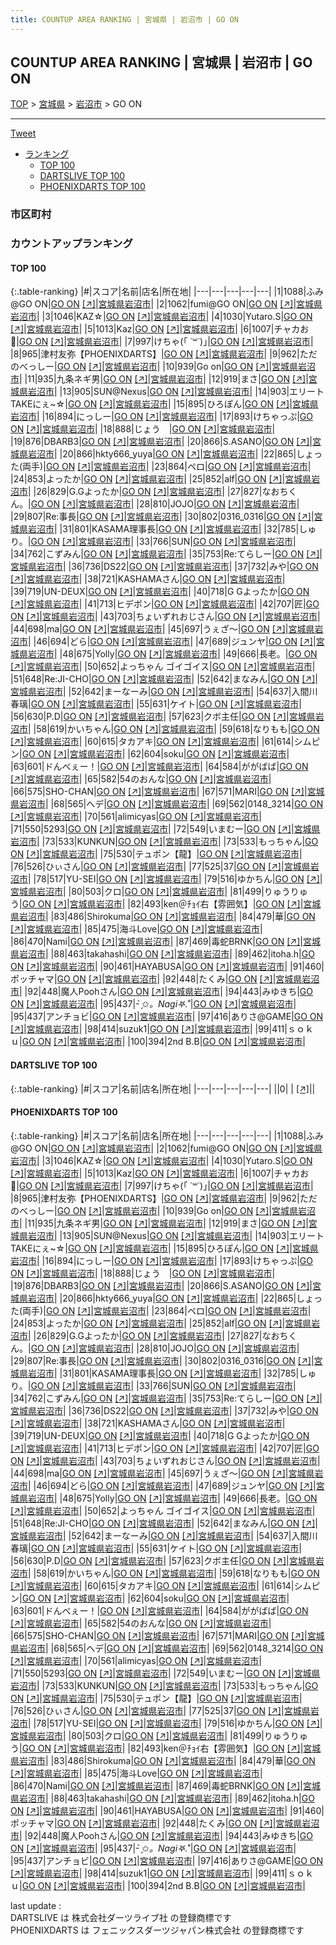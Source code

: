 ```yaml
---
title: COUNTUP AREA RANKING | 宮城県 | 岩沼市 | GO ON
---
```

## COUNTUP AREA RANKING | 宮城県 | 岩沼市 | GO ON

[TOP](/darts/rank/) > [宮城県](/darts/rank/宮城県/) > [岩沼市](/darts/rank/宮城県/岩沼市/) > GO ON

___

<a href="https://twitter.com/share?ref_src=twsrc%5Etfw" data-text="COUNTUP AREA RANKING | 宮城県岩沼市GO ON" class="twitter-share-button" data-hashtags="DARTSLIVE,PHOENIXDARTS,darts,ダーツ" data-show-count="false">Tweet</a>

* [ランキング](#カウントアップランキング)
    * [TOP 100](#top-100)
    * [DARTSLIVE TOP 100](#dartslive-top-100)
    * [PHOENIXDARTS TOP 100](#phoenixdarts-top-100)

### 市区町村

<ul>

</ul>

### カウントアップランキング

#### TOP 100



{:.table-ranking}
|#|スコア|名前|店名|所在地|
|---|---|---|---|---|
|1|1088|<span class="rank-name-pd">ふみ@GO ON</span>|<a href="/darts/rank/shops/86728.html">GO ON</a> <a href="https://vs.phoenixdarts.com/jp/shop/shopDetailInfo/s_86728?s_seq=86728">[↗]</a>|<a href="/darts/rank/宮城県/岩沼市">宮城県岩沼市</a>|
|2|1062|<span class="rank-name-pd">fumi@GO ON</span>|<a href="/darts/rank/shops/86728.html">GO ON</a> <a href="https://vs.phoenixdarts.com/jp/shop/shopDetailInfo/s_86728?s_seq=86728">[↗]</a>|<a href="/darts/rank/宮城県/岩沼市">宮城県岩沼市</a>|
|3|1046|<span class="rank-name-pd">KAZ☆</span>|<a href="/darts/rank/shops/86728.html">GO ON</a> <a href="https://vs.phoenixdarts.com/jp/shop/shopDetailInfo/s_86728?s_seq=86728">[↗]</a>|<a href="/darts/rank/宮城県/岩沼市">宮城県岩沼市</a>|
|4|1030|<span class="rank-name-pd">Yutaro.S</span>|<a href="/darts/rank/shops/86728.html">GO ON</a> <a href="https://vs.phoenixdarts.com/jp/shop/shopDetailInfo/s_86728?s_seq=86728">[↗]</a>|<a href="/darts/rank/宮城県/岩沼市">宮城県岩沼市</a>|
|5|1013|<span class="rank-name-pd">Kaz</span>|<a href="/darts/rank/shops/86728.html">GO ON</a> <a href="https://vs.phoenixdarts.com/jp/shop/shopDetailInfo/s_86728?s_seq=86728">[↗]</a>|<a href="/darts/rank/宮城県/岩沼市">宮城県岩沼市</a>|
|6|1007|<span class="rank-name-pd">チャカお🔫</span>|<a href="/darts/rank/shops/86728.html">GO ON</a> <a href="https://vs.phoenixdarts.com/jp/shop/shopDetailInfo/s_86728?s_seq=86728">[↗]</a>|<a href="/darts/rank/宮城県/岩沼市">宮城県岩沼市</a>|
|7|997|<span class="rank-name-pd">けちゃ(｢ ˙꒳˙)｣</span>|<a href="/darts/rank/shops/86728.html">GO ON</a> <a href="https://vs.phoenixdarts.com/jp/shop/shopDetailInfo/s_86728?s_seq=86728">[↗]</a>|<a href="/darts/rank/宮城県/岩沼市">宮城県岩沼市</a>|
|8|965|<span class="rank-name-pd">津村友弥【PHOENIXDARTS】</span>|<a href="/darts/rank/shops/86728.html">GO ON</a> <a href="https://vs.phoenixdarts.com/jp/shop/shopDetailInfo/s_86728?s_seq=86728">[↗]</a>|<a href="/darts/rank/宮城県/岩沼市">宮城県岩沼市</a>|
|9|962|<span class="rank-name-pd">ただのべっしー</span>|<a href="/darts/rank/shops/86728.html">GO ON</a> <a href="https://vs.phoenixdarts.com/jp/shop/shopDetailInfo/s_86728?s_seq=86728">[↗]</a>|<a href="/darts/rank/宮城県/岩沼市">宮城県岩沼市</a>|
|10|939|<span class="rank-name-pd">Go on</span>|<a href="/darts/rank/shops/86728.html">GO ON</a> <a href="https://vs.phoenixdarts.com/jp/shop/shopDetailInfo/s_86728?s_seq=86728">[↗]</a>|<a href="/darts/rank/宮城県/岩沼市">宮城県岩沼市</a>|
|11|935|<span class="rank-name-pd">九条ネギ男</span>|<a href="/darts/rank/shops/86728.html">GO ON</a> <a href="https://vs.phoenixdarts.com/jp/shop/shopDetailInfo/s_86728?s_seq=86728">[↗]</a>|<a href="/darts/rank/宮城県/岩沼市">宮城県岩沼市</a>|
|12|919|<span class="rank-name-pd">まさ</span>|<a href="/darts/rank/shops/86728.html">GO ON</a> <a href="https://vs.phoenixdarts.com/jp/shop/shopDetailInfo/s_86728?s_seq=86728">[↗]</a>|<a href="/darts/rank/宮城県/岩沼市">宮城県岩沼市</a>|
|13|905|<span class="rank-name-pd">SUN@Nexus</span>|<a href="/darts/rank/shops/86728.html">GO ON</a> <a href="https://vs.phoenixdarts.com/jp/shop/shopDetailInfo/s_86728?s_seq=86728">[↗]</a>|<a href="/darts/rank/宮城県/岩沼市">宮城県岩沼市</a>|
|14|903|<span class="rank-name-pd">エリートTAKEにぇ~☆</span>|<a href="/darts/rank/shops/86728.html">GO ON</a> <a href="https://vs.phoenixdarts.com/jp/shop/shopDetailInfo/s_86728?s_seq=86728">[↗]</a>|<a href="/darts/rank/宮城県/岩沼市">宮城県岩沼市</a>|
|15|895|<span class="rank-name-pd">ひろぽん</span>|<a href="/darts/rank/shops/86728.html">GO ON</a> <a href="https://vs.phoenixdarts.com/jp/shop/shopDetailInfo/s_86728?s_seq=86728">[↗]</a>|<a href="/darts/rank/宮城県/岩沼市">宮城県岩沼市</a>|
|16|894|<span class="rank-name-pd">にっしー</span>|<a href="/darts/rank/shops/86728.html">GO ON</a> <a href="https://vs.phoenixdarts.com/jp/shop/shopDetailInfo/s_86728?s_seq=86728">[↗]</a>|<a href="/darts/rank/宮城県/岩沼市">宮城県岩沼市</a>|
|17|893|<span class="rank-name-pd">けちゃっぷ</span>|<a href="/darts/rank/shops/86728.html">GO ON</a> <a href="https://vs.phoenixdarts.com/jp/shop/shopDetailInfo/s_86728?s_seq=86728">[↗]</a>|<a href="/darts/rank/宮城県/岩沼市">宮城県岩沼市</a>|
|18|888|<span class="rank-name-pd">じょう　</span>|<a href="/darts/rank/shops/86728.html">GO ON</a> <a href="https://vs.phoenixdarts.com/jp/shop/shopDetailInfo/s_86728?s_seq=86728">[↗]</a>|<a href="/darts/rank/宮城県/岩沼市">宮城県岩沼市</a>|
|19|876|<span class="rank-name-pd">DBARB3</span>|<a href="/darts/rank/shops/86728.html">GO ON</a> <a href="https://vs.phoenixdarts.com/jp/shop/shopDetailInfo/s_86728?s_seq=86728">[↗]</a>|<a href="/darts/rank/宮城県/岩沼市">宮城県岩沼市</a>|
|20|866|<span class="rank-name-pd">S.ASANO</span>|<a href="/darts/rank/shops/86728.html">GO ON</a> <a href="https://vs.phoenixdarts.com/jp/shop/shopDetailInfo/s_86728?s_seq=86728">[↗]</a>|<a href="/darts/rank/宮城県/岩沼市">宮城県岩沼市</a>|
|20|866|<span class="rank-name-pd">hkty666_yuya</span>|<a href="/darts/rank/shops/86728.html">GO ON</a> <a href="https://vs.phoenixdarts.com/jp/shop/shopDetailInfo/s_86728?s_seq=86728">[↗]</a>|<a href="/darts/rank/宮城県/岩沼市">宮城県岩沼市</a>|
|22|865|<span class="rank-name-pd">しょった(両手)</span>|<a href="/darts/rank/shops/86728.html">GO ON</a> <a href="https://vs.phoenixdarts.com/jp/shop/shopDetailInfo/s_86728?s_seq=86728">[↗]</a>|<a href="/darts/rank/宮城県/岩沼市">宮城県岩沼市</a>|
|23|864|<span class="rank-name-pd">ペロ</span>|<a href="/darts/rank/shops/86728.html">GO ON</a> <a href="https://vs.phoenixdarts.com/jp/shop/shopDetailInfo/s_86728?s_seq=86728">[↗]</a>|<a href="/darts/rank/宮城県/岩沼市">宮城県岩沼市</a>|
|24|853|<span class="rank-name-pd">よったか</span>|<a href="/darts/rank/shops/86728.html">GO ON</a> <a href="https://vs.phoenixdarts.com/jp/shop/shopDetailInfo/s_86728?s_seq=86728">[↗]</a>|<a href="/darts/rank/宮城県/岩沼市">宮城県岩沼市</a>|
|25|852|<span class="rank-name-pd">alf</span>|<a href="/darts/rank/shops/86728.html">GO ON</a> <a href="https://vs.phoenixdarts.com/jp/shop/shopDetailInfo/s_86728?s_seq=86728">[↗]</a>|<a href="/darts/rank/宮城県/岩沼市">宮城県岩沼市</a>|
|26|829|<span class="rank-name-pd">G.Gよったか</span>|<a href="/darts/rank/shops/86728.html">GO ON</a> <a href="https://vs.phoenixdarts.com/jp/shop/shopDetailInfo/s_86728?s_seq=86728">[↗]</a>|<a href="/darts/rank/宮城県/岩沼市">宮城県岩沼市</a>|
|27|827|<span class="rank-name-pd">なおちくん。</span>|<a href="/darts/rank/shops/86728.html">GO ON</a> <a href="https://vs.phoenixdarts.com/jp/shop/shopDetailInfo/s_86728?s_seq=86728">[↗]</a>|<a href="/darts/rank/宮城県/岩沼市">宮城県岩沼市</a>|
|28|810|<span class="rank-name-pd">JOJO</span>|<a href="/darts/rank/shops/86728.html">GO ON</a> <a href="https://vs.phoenixdarts.com/jp/shop/shopDetailInfo/s_86728?s_seq=86728">[↗]</a>|<a href="/darts/rank/宮城県/岩沼市">宮城県岩沼市</a>|
|29|807|<span class="rank-name-pd">Re:事長</span>|<a href="/darts/rank/shops/86728.html">GO ON</a> <a href="https://vs.phoenixdarts.com/jp/shop/shopDetailInfo/s_86728?s_seq=86728">[↗]</a>|<a href="/darts/rank/宮城県/岩沼市">宮城県岩沼市</a>|
|30|802|<span class="rank-name-pd">0316_0316</span>|<a href="/darts/rank/shops/86728.html">GO ON</a> <a href="https://vs.phoenixdarts.com/jp/shop/shopDetailInfo/s_86728?s_seq=86728">[↗]</a>|<a href="/darts/rank/宮城県/岩沼市">宮城県岩沼市</a>|
|31|801|<span class="rank-name-pd">KASAMA理事長</span>|<a href="/darts/rank/shops/86728.html">GO ON</a> <a href="https://vs.phoenixdarts.com/jp/shop/shopDetailInfo/s_86728?s_seq=86728">[↗]</a>|<a href="/darts/rank/宮城県/岩沼市">宮城県岩沼市</a>|
|32|785|<span class="rank-name-pd">しゅり。</span>|<a href="/darts/rank/shops/86728.html">GO ON</a> <a href="https://vs.phoenixdarts.com/jp/shop/shopDetailInfo/s_86728?s_seq=86728">[↗]</a>|<a href="/darts/rank/宮城県/岩沼市">宮城県岩沼市</a>|
|33|766|<span class="rank-name-pd">SUN</span>|<a href="/darts/rank/shops/86728.html">GO ON</a> <a href="https://vs.phoenixdarts.com/jp/shop/shopDetailInfo/s_86728?s_seq=86728">[↗]</a>|<a href="/darts/rank/宮城県/岩沼市">宮城県岩沼市</a>|
|34|762|<span class="rank-name-pd">こずみん</span>|<a href="/darts/rank/shops/86728.html">GO ON</a> <a href="https://vs.phoenixdarts.com/jp/shop/shopDetailInfo/s_86728?s_seq=86728">[↗]</a>|<a href="/darts/rank/宮城県/岩沼市">宮城県岩沼市</a>|
|35|753|<span class="rank-name-pd">Re:てらしー</span>|<a href="/darts/rank/shops/86728.html">GO ON</a> <a href="https://vs.phoenixdarts.com/jp/shop/shopDetailInfo/s_86728?s_seq=86728">[↗]</a>|<a href="/darts/rank/宮城県/岩沼市">宮城県岩沼市</a>|
|36|736|<span class="rank-name-pd">DS22</span>|<a href="/darts/rank/shops/86728.html">GO ON</a> <a href="https://vs.phoenixdarts.com/jp/shop/shopDetailInfo/s_86728?s_seq=86728">[↗]</a>|<a href="/darts/rank/宮城県/岩沼市">宮城県岩沼市</a>|
|37|732|<span class="rank-name-pd">みや</span>|<a href="/darts/rank/shops/86728.html">GO ON</a> <a href="https://vs.phoenixdarts.com/jp/shop/shopDetailInfo/s_86728?s_seq=86728">[↗]</a>|<a href="/darts/rank/宮城県/岩沼市">宮城県岩沼市</a>|
|38|721|<span class="rank-name-pd">KASHAMAさん</span>|<a href="/darts/rank/shops/86728.html">GO ON</a> <a href="https://vs.phoenixdarts.com/jp/shop/shopDetailInfo/s_86728?s_seq=86728">[↗]</a>|<a href="/darts/rank/宮城県/岩沼市">宮城県岩沼市</a>|
|39|719|<span class="rank-name-pd">UN-DEUX</span>|<a href="/darts/rank/shops/86728.html">GO ON</a> <a href="https://vs.phoenixdarts.com/jp/shop/shopDetailInfo/s_86728?s_seq=86728">[↗]</a>|<a href="/darts/rank/宮城県/岩沼市">宮城県岩沼市</a>|
|40|718|<span class="rank-name-pd">G Gよったか</span>|<a href="/darts/rank/shops/86728.html">GO ON</a> <a href="https://vs.phoenixdarts.com/jp/shop/shopDetailInfo/s_86728?s_seq=86728">[↗]</a>|<a href="/darts/rank/宮城県/岩沼市">宮城県岩沼市</a>|
|41|713|<span class="rank-name-pd">ヒデポン</span>|<a href="/darts/rank/shops/86728.html">GO ON</a> <a href="https://vs.phoenixdarts.com/jp/shop/shopDetailInfo/s_86728?s_seq=86728">[↗]</a>|<a href="/darts/rank/宮城県/岩沼市">宮城県岩沼市</a>|
|42|707|<span class="rank-name-pd">匠</span>|<a href="/darts/rank/shops/86728.html">GO ON</a> <a href="https://vs.phoenixdarts.com/jp/shop/shopDetailInfo/s_86728?s_seq=86728">[↗]</a>|<a href="/darts/rank/宮城県/岩沼市">宮城県岩沼市</a>|
|43|703|<span class="rank-name-pd">ちょいずれおじさん</span>|<a href="/darts/rank/shops/86728.html">GO ON</a> <a href="https://vs.phoenixdarts.com/jp/shop/shopDetailInfo/s_86728?s_seq=86728">[↗]</a>|<a href="/darts/rank/宮城県/岩沼市">宮城県岩沼市</a>|
|44|698|<span class="rank-name-pd">ma</span>|<a href="/darts/rank/shops/86728.html">GO ON</a> <a href="https://vs.phoenixdarts.com/jp/shop/shopDetailInfo/s_86728?s_seq=86728">[↗]</a>|<a href="/darts/rank/宮城県/岩沼市">宮城県岩沼市</a>|
|45|697|<span class="rank-name-pd">うぇざ〜</span>|<a href="/darts/rank/shops/86728.html">GO ON</a> <a href="https://vs.phoenixdarts.com/jp/shop/shopDetailInfo/s_86728?s_seq=86728">[↗]</a>|<a href="/darts/rank/宮城県/岩沼市">宮城県岩沼市</a>|
|46|694|<span class="rank-name-pd">どら</span>|<a href="/darts/rank/shops/86728.html">GO ON</a> <a href="https://vs.phoenixdarts.com/jp/shop/shopDetailInfo/s_86728?s_seq=86728">[↗]</a>|<a href="/darts/rank/宮城県/岩沼市">宮城県岩沼市</a>|
|47|689|<span class="rank-name-pd">ジュンヤ</span>|<a href="/darts/rank/shops/86728.html">GO ON</a> <a href="https://vs.phoenixdarts.com/jp/shop/shopDetailInfo/s_86728?s_seq=86728">[↗]</a>|<a href="/darts/rank/宮城県/岩沼市">宮城県岩沼市</a>|
|48|675|<span class="rank-name-pd">Yolly</span>|<a href="/darts/rank/shops/86728.html">GO ON</a> <a href="https://vs.phoenixdarts.com/jp/shop/shopDetailInfo/s_86728?s_seq=86728">[↗]</a>|<a href="/darts/rank/宮城県/岩沼市">宮城県岩沼市</a>|
|49|666|<span class="rank-name-pd">長老。</span>|<a href="/darts/rank/shops/86728.html">GO ON</a> <a href="https://vs.phoenixdarts.com/jp/shop/shopDetailInfo/s_86728?s_seq=86728">[↗]</a>|<a href="/darts/rank/宮城県/岩沼市">宮城県岩沼市</a>|
|50|652|<span class="rank-name-pd">よっちゃん ゴイゴイス</span>|<a href="/darts/rank/shops/86728.html">GO ON</a> <a href="https://vs.phoenixdarts.com/jp/shop/shopDetailInfo/s_86728?s_seq=86728">[↗]</a>|<a href="/darts/rank/宮城県/岩沼市">宮城県岩沼市</a>|
|51|648|<span class="rank-name-pd">Re:JI-CHO</span>|<a href="/darts/rank/shops/86728.html">GO ON</a> <a href="https://vs.phoenixdarts.com/jp/shop/shopDetailInfo/s_86728?s_seq=86728">[↗]</a>|<a href="/darts/rank/宮城県/岩沼市">宮城県岩沼市</a>|
|52|642|<span class="rank-name-pd">まなみん</span>|<a href="/darts/rank/shops/86728.html">GO ON</a> <a href="https://vs.phoenixdarts.com/jp/shop/shopDetailInfo/s_86728?s_seq=86728">[↗]</a>|<a href="/darts/rank/宮城県/岩沼市">宮城県岩沼市</a>|
|52|642|<span class="rank-name-pd">まーなーみ</span>|<a href="/darts/rank/shops/86728.html">GO ON</a> <a href="https://vs.phoenixdarts.com/jp/shop/shopDetailInfo/s_86728?s_seq=86728">[↗]</a>|<a href="/darts/rank/宮城県/岩沼市">宮城県岩沼市</a>|
|54|637|<span class="rank-name-pd">入間川 春璃</span>|<a href="/darts/rank/shops/86728.html">GO ON</a> <a href="https://vs.phoenixdarts.com/jp/shop/shopDetailInfo/s_86728?s_seq=86728">[↗]</a>|<a href="/darts/rank/宮城県/岩沼市">宮城県岩沼市</a>|
|55|631|<span class="rank-name-pd">ケイト</span>|<a href="/darts/rank/shops/86728.html">GO ON</a> <a href="https://vs.phoenixdarts.com/jp/shop/shopDetailInfo/s_86728?s_seq=86728">[↗]</a>|<a href="/darts/rank/宮城県/岩沼市">宮城県岩沼市</a>|
|56|630|<span class="rank-name-pd">P.D</span>|<a href="/darts/rank/shops/86728.html">GO ON</a> <a href="https://vs.phoenixdarts.com/jp/shop/shopDetailInfo/s_86728?s_seq=86728">[↗]</a>|<a href="/darts/rank/宮城県/岩沼市">宮城県岩沼市</a>|
|57|623|<span class="rank-name-pd">クボ主任</span>|<a href="/darts/rank/shops/86728.html">GO ON</a> <a href="https://vs.phoenixdarts.com/jp/shop/shopDetailInfo/s_86728?s_seq=86728">[↗]</a>|<a href="/darts/rank/宮城県/岩沼市">宮城県岩沼市</a>|
|58|619|<span class="rank-name-pd">かいちゃん</span>|<a href="/darts/rank/shops/86728.html">GO ON</a> <a href="https://vs.phoenixdarts.com/jp/shop/shopDetailInfo/s_86728?s_seq=86728">[↗]</a>|<a href="/darts/rank/宮城県/岩沼市">宮城県岩沼市</a>|
|59|618|<span class="rank-name-pd">なりもも</span>|<a href="/darts/rank/shops/86728.html">GO ON</a> <a href="https://vs.phoenixdarts.com/jp/shop/shopDetailInfo/s_86728?s_seq=86728">[↗]</a>|<a href="/darts/rank/宮城県/岩沼市">宮城県岩沼市</a>|
|60|615|<span class="rank-name-pd">タカアキ</span>|<a href="/darts/rank/shops/86728.html">GO ON</a> <a href="https://vs.phoenixdarts.com/jp/shop/shopDetailInfo/s_86728?s_seq=86728">[↗]</a>|<a href="/darts/rank/宮城県/岩沼市">宮城県岩沼市</a>|
|61|614|<span class="rank-name-pd">シムピン</span>|<a href="/darts/rank/shops/86728.html">GO ON</a> <a href="https://vs.phoenixdarts.com/jp/shop/shopDetailInfo/s_86728?s_seq=86728">[↗]</a>|<a href="/darts/rank/宮城県/岩沼市">宮城県岩沼市</a>|
|62|604|<span class="rank-name-pd">soku</span>|<a href="/darts/rank/shops/86728.html">GO ON</a> <a href="https://vs.phoenixdarts.com/jp/shop/shopDetailInfo/s_86728?s_seq=86728">[↗]</a>|<a href="/darts/rank/宮城県/岩沼市">宮城県岩沼市</a>|
|63|601|<span class="rank-name-pd">ドんべぇー！</span>|<a href="/darts/rank/shops/86728.html">GO ON</a> <a href="https://vs.phoenixdarts.com/jp/shop/shopDetailInfo/s_86728?s_seq=86728">[↗]</a>|<a href="/darts/rank/宮城県/岩沼市">宮城県岩沼市</a>|
|64|584|<span class="rank-name-pd">ががばば</span>|<a href="/darts/rank/shops/86728.html">GO ON</a> <a href="https://vs.phoenixdarts.com/jp/shop/shopDetailInfo/s_86728?s_seq=86728">[↗]</a>|<a href="/darts/rank/宮城県/岩沼市">宮城県岩沼市</a>|
|65|582|<span class="rank-name-pd">54のおんな</span>|<a href="/darts/rank/shops/86728.html">GO ON</a> <a href="https://vs.phoenixdarts.com/jp/shop/shopDetailInfo/s_86728?s_seq=86728">[↗]</a>|<a href="/darts/rank/宮城県/岩沼市">宮城県岩沼市</a>|
|66|575|<span class="rank-name-pd">SHO-CHAN</span>|<a href="/darts/rank/shops/86728.html">GO ON</a> <a href="https://vs.phoenixdarts.com/jp/shop/shopDetailInfo/s_86728?s_seq=86728">[↗]</a>|<a href="/darts/rank/宮城県/岩沼市">宮城県岩沼市</a>|
|67|571|<span class="rank-name-pd">MARI</span>|<a href="/darts/rank/shops/86728.html">GO ON</a> <a href="https://vs.phoenixdarts.com/jp/shop/shopDetailInfo/s_86728?s_seq=86728">[↗]</a>|<a href="/darts/rank/宮城県/岩沼市">宮城県岩沼市</a>|
|68|565|<span class="rank-name-pd">へデ</span>|<a href="/darts/rank/shops/86728.html">GO ON</a> <a href="https://vs.phoenixdarts.com/jp/shop/shopDetailInfo/s_86728?s_seq=86728">[↗]</a>|<a href="/darts/rank/宮城県/岩沼市">宮城県岩沼市</a>|
|69|562|<span class="rank-name-pd">0148_3214</span>|<a href="/darts/rank/shops/86728.html">GO ON</a> <a href="https://vs.phoenixdarts.com/jp/shop/shopDetailInfo/s_86728?s_seq=86728">[↗]</a>|<a href="/darts/rank/宮城県/岩沼市">宮城県岩沼市</a>|
|70|561|<span class="rank-name-pd">alimicyas</span>|<a href="/darts/rank/shops/86728.html">GO ON</a> <a href="https://vs.phoenixdarts.com/jp/shop/shopDetailInfo/s_86728?s_seq=86728">[↗]</a>|<a href="/darts/rank/宮城県/岩沼市">宮城県岩沼市</a>|
|71|550|<span class="rank-name-pd">5293</span>|<a href="/darts/rank/shops/86728.html">GO ON</a> <a href="https://vs.phoenixdarts.com/jp/shop/shopDetailInfo/s_86728?s_seq=86728">[↗]</a>|<a href="/darts/rank/宮城県/岩沼市">宮城県岩沼市</a>|
|72|549|<span class="rank-name-pd">いまむー</span>|<a href="/darts/rank/shops/86728.html">GO ON</a> <a href="https://vs.phoenixdarts.com/jp/shop/shopDetailInfo/s_86728?s_seq=86728">[↗]</a>|<a href="/darts/rank/宮城県/岩沼市">宮城県岩沼市</a>|
|73|533|<span class="rank-name-pd">KUNKUN</span>|<a href="/darts/rank/shops/86728.html">GO ON</a> <a href="https://vs.phoenixdarts.com/jp/shop/shopDetailInfo/s_86728?s_seq=86728">[↗]</a>|<a href="/darts/rank/宮城県/岩沼市">宮城県岩沼市</a>|
|73|533|<span class="rank-name-pd">もっちゃん</span>|<a href="/darts/rank/shops/86728.html">GO ON</a> <a href="https://vs.phoenixdarts.com/jp/shop/shopDetailInfo/s_86728?s_seq=86728">[↗]</a>|<a href="/darts/rank/宮城県/岩沼市">宮城県岩沼市</a>|
|75|530|<span class="rank-name-pd">テュポン【龍】</span>|<a href="/darts/rank/shops/86728.html">GO ON</a> <a href="https://vs.phoenixdarts.com/jp/shop/shopDetailInfo/s_86728?s_seq=86728">[↗]</a>|<a href="/darts/rank/宮城県/岩沼市">宮城県岩沼市</a>|
|76|526|<span class="rank-name-pd">ひぃさん</span>|<a href="/darts/rank/shops/86728.html">GO ON</a> <a href="https://vs.phoenixdarts.com/jp/shop/shopDetailInfo/s_86728?s_seq=86728">[↗]</a>|<a href="/darts/rank/宮城県/岩沼市">宮城県岩沼市</a>|
|77|525|<span class="rank-name-pd">37</span>|<a href="/darts/rank/shops/86728.html">GO ON</a> <a href="https://vs.phoenixdarts.com/jp/shop/shopDetailInfo/s_86728?s_seq=86728">[↗]</a>|<a href="/darts/rank/宮城県/岩沼市">宮城県岩沼市</a>|
|78|517|<span class="rank-name-pd">YU-SEI</span>|<a href="/darts/rank/shops/86728.html">GO ON</a> <a href="https://vs.phoenixdarts.com/jp/shop/shopDetailInfo/s_86728?s_seq=86728">[↗]</a>|<a href="/darts/rank/宮城県/岩沼市">宮城県岩沼市</a>|
|79|516|<span class="rank-name-pd">ゆかちん</span>|<a href="/darts/rank/shops/86728.html">GO ON</a> <a href="https://vs.phoenixdarts.com/jp/shop/shopDetailInfo/s_86728?s_seq=86728">[↗]</a>|<a href="/darts/rank/宮城県/岩沼市">宮城県岩沼市</a>|
|80|503|<span class="rank-name-pd">クロ</span>|<a href="/darts/rank/shops/86728.html">GO ON</a> <a href="https://vs.phoenixdarts.com/jp/shop/shopDetailInfo/s_86728?s_seq=86728">[↗]</a>|<a href="/darts/rank/宮城県/岩沼市">宮城県岩沼市</a>|
|81|499|<span class="rank-name-pd">りゅうりゅう</span>|<a href="/darts/rank/shops/86728.html">GO ON</a> <a href="https://vs.phoenixdarts.com/jp/shop/shopDetailInfo/s_86728?s_seq=86728">[↗]</a>|<a href="/darts/rank/宮城県/岩沼市">宮城県岩沼市</a>|
|82|493|<span class="rank-name-pd">ken＠ﾁｮｲ右【雰囲気】</span>|<a href="/darts/rank/shops/86728.html">GO ON</a> <a href="https://vs.phoenixdarts.com/jp/shop/shopDetailInfo/s_86728?s_seq=86728">[↗]</a>|<a href="/darts/rank/宮城県/岩沼市">宮城県岩沼市</a>|
|83|486|<span class="rank-name-pd">Shirokuma</span>|<a href="/darts/rank/shops/86728.html">GO ON</a> <a href="https://vs.phoenixdarts.com/jp/shop/shopDetailInfo/s_86728?s_seq=86728">[↗]</a>|<a href="/darts/rank/宮城県/岩沼市">宮城県岩沼市</a>|
|84|479|<span class="rank-name-pd">華</span>|<a href="/darts/rank/shops/86728.html">GO ON</a> <a href="https://vs.phoenixdarts.com/jp/shop/shopDetailInfo/s_86728?s_seq=86728">[↗]</a>|<a href="/darts/rank/宮城県/岩沼市">宮城県岩沼市</a>|
|85|475|<span class="rank-name-pd">海斗Love</span>|<a href="/darts/rank/shops/86728.html">GO ON</a> <a href="https://vs.phoenixdarts.com/jp/shop/shopDetailInfo/s_86728?s_seq=86728">[↗]</a>|<a href="/darts/rank/宮城県/岩沼市">宮城県岩沼市</a>|
|86|470|<span class="rank-name-pd">Nami</span>|<a href="/darts/rank/shops/86728.html">GO ON</a> <a href="https://vs.phoenixdarts.com/jp/shop/shopDetailInfo/s_86728?s_seq=86728">[↗]</a>|<a href="/darts/rank/宮城県/岩沼市">宮城県岩沼市</a>|
|87|469|<span class="rank-name-pd">毒蛇BRNK</span>|<a href="/darts/rank/shops/86728.html">GO ON</a> <a href="https://vs.phoenixdarts.com/jp/shop/shopDetailInfo/s_86728?s_seq=86728">[↗]</a>|<a href="/darts/rank/宮城県/岩沼市">宮城県岩沼市</a>|
|88|463|<span class="rank-name-pd">takahashi</span>|<a href="/darts/rank/shops/86728.html">GO ON</a> <a href="https://vs.phoenixdarts.com/jp/shop/shopDetailInfo/s_86728?s_seq=86728">[↗]</a>|<a href="/darts/rank/宮城県/岩沼市">宮城県岩沼市</a>|
|89|462|<span class="rank-name-pd">itoha.h</span>|<a href="/darts/rank/shops/86728.html">GO ON</a> <a href="https://vs.phoenixdarts.com/jp/shop/shopDetailInfo/s_86728?s_seq=86728">[↗]</a>|<a href="/darts/rank/宮城県/岩沼市">宮城県岩沼市</a>|
|90|461|<span class="rank-name-pd">HAYABUSA</span>|<a href="/darts/rank/shops/86728.html">GO ON</a> <a href="https://vs.phoenixdarts.com/jp/shop/shopDetailInfo/s_86728?s_seq=86728">[↗]</a>|<a href="/darts/rank/宮城県/岩沼市">宮城県岩沼市</a>|
|91|460|<span class="rank-name-pd">ポッチャマ</span>|<a href="/darts/rank/shops/86728.html">GO ON</a> <a href="https://vs.phoenixdarts.com/jp/shop/shopDetailInfo/s_86728?s_seq=86728">[↗]</a>|<a href="/darts/rank/宮城県/岩沼市">宮城県岩沼市</a>|
|92|448|<span class="rank-name-pd">たくみ</span>|<a href="/darts/rank/shops/86728.html">GO ON</a> <a href="https://vs.phoenixdarts.com/jp/shop/shopDetailInfo/s_86728?s_seq=86728">[↗]</a>|<a href="/darts/rank/宮城県/岩沼市">宮城県岩沼市</a>|
|92|448|<span class="rank-name-pd">魔人Poohさん</span>|<a href="/darts/rank/shops/86728.html">GO ON</a> <a href="https://vs.phoenixdarts.com/jp/shop/shopDetailInfo/s_86728?s_seq=86728">[↗]</a>|<a href="/darts/rank/宮城県/岩沼市">宮城県岩沼市</a>|
|94|443|<span class="rank-name-pd">みゆきち</span>|<a href="/darts/rank/shops/86728.html">GO ON</a> <a href="https://vs.phoenixdarts.com/jp/shop/shopDetailInfo/s_86728?s_seq=86728">[↗]</a>|<a href="/darts/rank/宮城県/岩沼市">宮城県岩沼市</a>|
|95|437|<span class="rank-name-pd">- ̗̀✩*。Nagi‎𖤐.*˚</span>|<a href="/darts/rank/shops/86728.html">GO ON</a> <a href="https://vs.phoenixdarts.com/jp/shop/shopDetailInfo/s_86728?s_seq=86728">[↗]</a>|<a href="/darts/rank/宮城県/岩沼市">宮城県岩沼市</a>|
|95|437|<span class="rank-name-pd">アンチョビ</span>|<a href="/darts/rank/shops/86728.html">GO ON</a> <a href="https://vs.phoenixdarts.com/jp/shop/shopDetailInfo/s_86728?s_seq=86728">[↗]</a>|<a href="/darts/rank/宮城県/岩沼市">宮城県岩沼市</a>|
|97|416|<span class="rank-name-pd">ありさ@GAME</span>|<a href="/darts/rank/shops/86728.html">GO ON</a> <a href="https://vs.phoenixdarts.com/jp/shop/shopDetailInfo/s_86728?s_seq=86728">[↗]</a>|<a href="/darts/rank/宮城県/岩沼市">宮城県岩沼市</a>|
|98|414|<span class="rank-name-pd">suzuk1</span>|<a href="/darts/rank/shops/86728.html">GO ON</a> <a href="https://vs.phoenixdarts.com/jp/shop/shopDetailInfo/s_86728?s_seq=86728">[↗]</a>|<a href="/darts/rank/宮城県/岩沼市">宮城県岩沼市</a>|
|99|411|<span class="rank-name-pd">ｓｏｋｕ</span>|<a href="/darts/rank/shops/86728.html">GO ON</a> <a href="https://vs.phoenixdarts.com/jp/shop/shopDetailInfo/s_86728?s_seq=86728">[↗]</a>|<a href="/darts/rank/宮城県/岩沼市">宮城県岩沼市</a>|
|100|394|<span class="rank-name-pd">2nd B.B</span>|<a href="/darts/rank/shops/86728.html">GO ON</a> <a href="https://vs.phoenixdarts.com/jp/shop/shopDetailInfo/s_86728?s_seq=86728">[↗]</a>|<a href="/darts/rank/宮城県/岩沼市">宮城県岩沼市</a>|


#### DARTSLIVE TOP 100



{:.table-ranking}
|#|スコア|名前|店名|所在地|
|---|---|---|---|---|
||0|<span class="rank-name-dl"> </span>|<a href="/darts/rank/shops/.html"></a> <a href="">[↗]</a>|<a href="/darts/rank//"></a>|


#### PHOENIXDARTS TOP 100



{:.table-ranking}
|#|スコア|名前|店名|所在地|
|---|---|---|---|---|
|1|1088|<span class="rank-name-pd">ふみ@GO ON</span>|<a href="/darts/rank/shops/86728.html">GO ON</a> <a href="https://vs.phoenixdarts.com/jp/shop/shopDetailInfo/s_86728?s_seq=86728">[↗]</a>|<a href="/darts/rank/宮城県/岩沼市">宮城県岩沼市</a>|
|2|1062|<span class="rank-name-pd">fumi@GO ON</span>|<a href="/darts/rank/shops/86728.html">GO ON</a> <a href="https://vs.phoenixdarts.com/jp/shop/shopDetailInfo/s_86728?s_seq=86728">[↗]</a>|<a href="/darts/rank/宮城県/岩沼市">宮城県岩沼市</a>|
|3|1046|<span class="rank-name-pd">KAZ☆</span>|<a href="/darts/rank/shops/86728.html">GO ON</a> <a href="https://vs.phoenixdarts.com/jp/shop/shopDetailInfo/s_86728?s_seq=86728">[↗]</a>|<a href="/darts/rank/宮城県/岩沼市">宮城県岩沼市</a>|
|4|1030|<span class="rank-name-pd">Yutaro.S</span>|<a href="/darts/rank/shops/86728.html">GO ON</a> <a href="https://vs.phoenixdarts.com/jp/shop/shopDetailInfo/s_86728?s_seq=86728">[↗]</a>|<a href="/darts/rank/宮城県/岩沼市">宮城県岩沼市</a>|
|5|1013|<span class="rank-name-pd">Kaz</span>|<a href="/darts/rank/shops/86728.html">GO ON</a> <a href="https://vs.phoenixdarts.com/jp/shop/shopDetailInfo/s_86728?s_seq=86728">[↗]</a>|<a href="/darts/rank/宮城県/岩沼市">宮城県岩沼市</a>|
|6|1007|<span class="rank-name-pd">チャカお🔫</span>|<a href="/darts/rank/shops/86728.html">GO ON</a> <a href="https://vs.phoenixdarts.com/jp/shop/shopDetailInfo/s_86728?s_seq=86728">[↗]</a>|<a href="/darts/rank/宮城県/岩沼市">宮城県岩沼市</a>|
|7|997|<span class="rank-name-pd">けちゃ(｢ ˙꒳˙)｣</span>|<a href="/darts/rank/shops/86728.html">GO ON</a> <a href="https://vs.phoenixdarts.com/jp/shop/shopDetailInfo/s_86728?s_seq=86728">[↗]</a>|<a href="/darts/rank/宮城県/岩沼市">宮城県岩沼市</a>|
|8|965|<span class="rank-name-pd">津村友弥【PHOENIXDARTS】</span>|<a href="/darts/rank/shops/86728.html">GO ON</a> <a href="https://vs.phoenixdarts.com/jp/shop/shopDetailInfo/s_86728?s_seq=86728">[↗]</a>|<a href="/darts/rank/宮城県/岩沼市">宮城県岩沼市</a>|
|9|962|<span class="rank-name-pd">ただのべっしー</span>|<a href="/darts/rank/shops/86728.html">GO ON</a> <a href="https://vs.phoenixdarts.com/jp/shop/shopDetailInfo/s_86728?s_seq=86728">[↗]</a>|<a href="/darts/rank/宮城県/岩沼市">宮城県岩沼市</a>|
|10|939|<span class="rank-name-pd">Go on</span>|<a href="/darts/rank/shops/86728.html">GO ON</a> <a href="https://vs.phoenixdarts.com/jp/shop/shopDetailInfo/s_86728?s_seq=86728">[↗]</a>|<a href="/darts/rank/宮城県/岩沼市">宮城県岩沼市</a>|
|11|935|<span class="rank-name-pd">九条ネギ男</span>|<a href="/darts/rank/shops/86728.html">GO ON</a> <a href="https://vs.phoenixdarts.com/jp/shop/shopDetailInfo/s_86728?s_seq=86728">[↗]</a>|<a href="/darts/rank/宮城県/岩沼市">宮城県岩沼市</a>|
|12|919|<span class="rank-name-pd">まさ</span>|<a href="/darts/rank/shops/86728.html">GO ON</a> <a href="https://vs.phoenixdarts.com/jp/shop/shopDetailInfo/s_86728?s_seq=86728">[↗]</a>|<a href="/darts/rank/宮城県/岩沼市">宮城県岩沼市</a>|
|13|905|<span class="rank-name-pd">SUN@Nexus</span>|<a href="/darts/rank/shops/86728.html">GO ON</a> <a href="https://vs.phoenixdarts.com/jp/shop/shopDetailInfo/s_86728?s_seq=86728">[↗]</a>|<a href="/darts/rank/宮城県/岩沼市">宮城県岩沼市</a>|
|14|903|<span class="rank-name-pd">エリートTAKEにぇ~☆</span>|<a href="/darts/rank/shops/86728.html">GO ON</a> <a href="https://vs.phoenixdarts.com/jp/shop/shopDetailInfo/s_86728?s_seq=86728">[↗]</a>|<a href="/darts/rank/宮城県/岩沼市">宮城県岩沼市</a>|
|15|895|<span class="rank-name-pd">ひろぽん</span>|<a href="/darts/rank/shops/86728.html">GO ON</a> <a href="https://vs.phoenixdarts.com/jp/shop/shopDetailInfo/s_86728?s_seq=86728">[↗]</a>|<a href="/darts/rank/宮城県/岩沼市">宮城県岩沼市</a>|
|16|894|<span class="rank-name-pd">にっしー</span>|<a href="/darts/rank/shops/86728.html">GO ON</a> <a href="https://vs.phoenixdarts.com/jp/shop/shopDetailInfo/s_86728?s_seq=86728">[↗]</a>|<a href="/darts/rank/宮城県/岩沼市">宮城県岩沼市</a>|
|17|893|<span class="rank-name-pd">けちゃっぷ</span>|<a href="/darts/rank/shops/86728.html">GO ON</a> <a href="https://vs.phoenixdarts.com/jp/shop/shopDetailInfo/s_86728?s_seq=86728">[↗]</a>|<a href="/darts/rank/宮城県/岩沼市">宮城県岩沼市</a>|
|18|888|<span class="rank-name-pd">じょう　</span>|<a href="/darts/rank/shops/86728.html">GO ON</a> <a href="https://vs.phoenixdarts.com/jp/shop/shopDetailInfo/s_86728?s_seq=86728">[↗]</a>|<a href="/darts/rank/宮城県/岩沼市">宮城県岩沼市</a>|
|19|876|<span class="rank-name-pd">DBARB3</span>|<a href="/darts/rank/shops/86728.html">GO ON</a> <a href="https://vs.phoenixdarts.com/jp/shop/shopDetailInfo/s_86728?s_seq=86728">[↗]</a>|<a href="/darts/rank/宮城県/岩沼市">宮城県岩沼市</a>|
|20|866|<span class="rank-name-pd">S.ASANO</span>|<a href="/darts/rank/shops/86728.html">GO ON</a> <a href="https://vs.phoenixdarts.com/jp/shop/shopDetailInfo/s_86728?s_seq=86728">[↗]</a>|<a href="/darts/rank/宮城県/岩沼市">宮城県岩沼市</a>|
|20|866|<span class="rank-name-pd">hkty666_yuya</span>|<a href="/darts/rank/shops/86728.html">GO ON</a> <a href="https://vs.phoenixdarts.com/jp/shop/shopDetailInfo/s_86728?s_seq=86728">[↗]</a>|<a href="/darts/rank/宮城県/岩沼市">宮城県岩沼市</a>|
|22|865|<span class="rank-name-pd">しょった(両手)</span>|<a href="/darts/rank/shops/86728.html">GO ON</a> <a href="https://vs.phoenixdarts.com/jp/shop/shopDetailInfo/s_86728?s_seq=86728">[↗]</a>|<a href="/darts/rank/宮城県/岩沼市">宮城県岩沼市</a>|
|23|864|<span class="rank-name-pd">ペロ</span>|<a href="/darts/rank/shops/86728.html">GO ON</a> <a href="https://vs.phoenixdarts.com/jp/shop/shopDetailInfo/s_86728?s_seq=86728">[↗]</a>|<a href="/darts/rank/宮城県/岩沼市">宮城県岩沼市</a>|
|24|853|<span class="rank-name-pd">よったか</span>|<a href="/darts/rank/shops/86728.html">GO ON</a> <a href="https://vs.phoenixdarts.com/jp/shop/shopDetailInfo/s_86728?s_seq=86728">[↗]</a>|<a href="/darts/rank/宮城県/岩沼市">宮城県岩沼市</a>|
|25|852|<span class="rank-name-pd">alf</span>|<a href="/darts/rank/shops/86728.html">GO ON</a> <a href="https://vs.phoenixdarts.com/jp/shop/shopDetailInfo/s_86728?s_seq=86728">[↗]</a>|<a href="/darts/rank/宮城県/岩沼市">宮城県岩沼市</a>|
|26|829|<span class="rank-name-pd">G.Gよったか</span>|<a href="/darts/rank/shops/86728.html">GO ON</a> <a href="https://vs.phoenixdarts.com/jp/shop/shopDetailInfo/s_86728?s_seq=86728">[↗]</a>|<a href="/darts/rank/宮城県/岩沼市">宮城県岩沼市</a>|
|27|827|<span class="rank-name-pd">なおちくん。</span>|<a href="/darts/rank/shops/86728.html">GO ON</a> <a href="https://vs.phoenixdarts.com/jp/shop/shopDetailInfo/s_86728?s_seq=86728">[↗]</a>|<a href="/darts/rank/宮城県/岩沼市">宮城県岩沼市</a>|
|28|810|<span class="rank-name-pd">JOJO</span>|<a href="/darts/rank/shops/86728.html">GO ON</a> <a href="https://vs.phoenixdarts.com/jp/shop/shopDetailInfo/s_86728?s_seq=86728">[↗]</a>|<a href="/darts/rank/宮城県/岩沼市">宮城県岩沼市</a>|
|29|807|<span class="rank-name-pd">Re:事長</span>|<a href="/darts/rank/shops/86728.html">GO ON</a> <a href="https://vs.phoenixdarts.com/jp/shop/shopDetailInfo/s_86728?s_seq=86728">[↗]</a>|<a href="/darts/rank/宮城県/岩沼市">宮城県岩沼市</a>|
|30|802|<span class="rank-name-pd">0316_0316</span>|<a href="/darts/rank/shops/86728.html">GO ON</a> <a href="https://vs.phoenixdarts.com/jp/shop/shopDetailInfo/s_86728?s_seq=86728">[↗]</a>|<a href="/darts/rank/宮城県/岩沼市">宮城県岩沼市</a>|
|31|801|<span class="rank-name-pd">KASAMA理事長</span>|<a href="/darts/rank/shops/86728.html">GO ON</a> <a href="https://vs.phoenixdarts.com/jp/shop/shopDetailInfo/s_86728?s_seq=86728">[↗]</a>|<a href="/darts/rank/宮城県/岩沼市">宮城県岩沼市</a>|
|32|785|<span class="rank-name-pd">しゅり。</span>|<a href="/darts/rank/shops/86728.html">GO ON</a> <a href="https://vs.phoenixdarts.com/jp/shop/shopDetailInfo/s_86728?s_seq=86728">[↗]</a>|<a href="/darts/rank/宮城県/岩沼市">宮城県岩沼市</a>|
|33|766|<span class="rank-name-pd">SUN</span>|<a href="/darts/rank/shops/86728.html">GO ON</a> <a href="https://vs.phoenixdarts.com/jp/shop/shopDetailInfo/s_86728?s_seq=86728">[↗]</a>|<a href="/darts/rank/宮城県/岩沼市">宮城県岩沼市</a>|
|34|762|<span class="rank-name-pd">こずみん</span>|<a href="/darts/rank/shops/86728.html">GO ON</a> <a href="https://vs.phoenixdarts.com/jp/shop/shopDetailInfo/s_86728?s_seq=86728">[↗]</a>|<a href="/darts/rank/宮城県/岩沼市">宮城県岩沼市</a>|
|35|753|<span class="rank-name-pd">Re:てらしー</span>|<a href="/darts/rank/shops/86728.html">GO ON</a> <a href="https://vs.phoenixdarts.com/jp/shop/shopDetailInfo/s_86728?s_seq=86728">[↗]</a>|<a href="/darts/rank/宮城県/岩沼市">宮城県岩沼市</a>|
|36|736|<span class="rank-name-pd">DS22</span>|<a href="/darts/rank/shops/86728.html">GO ON</a> <a href="https://vs.phoenixdarts.com/jp/shop/shopDetailInfo/s_86728?s_seq=86728">[↗]</a>|<a href="/darts/rank/宮城県/岩沼市">宮城県岩沼市</a>|
|37|732|<span class="rank-name-pd">みや</span>|<a href="/darts/rank/shops/86728.html">GO ON</a> <a href="https://vs.phoenixdarts.com/jp/shop/shopDetailInfo/s_86728?s_seq=86728">[↗]</a>|<a href="/darts/rank/宮城県/岩沼市">宮城県岩沼市</a>|
|38|721|<span class="rank-name-pd">KASHAMAさん</span>|<a href="/darts/rank/shops/86728.html">GO ON</a> <a href="https://vs.phoenixdarts.com/jp/shop/shopDetailInfo/s_86728?s_seq=86728">[↗]</a>|<a href="/darts/rank/宮城県/岩沼市">宮城県岩沼市</a>|
|39|719|<span class="rank-name-pd">UN-DEUX</span>|<a href="/darts/rank/shops/86728.html">GO ON</a> <a href="https://vs.phoenixdarts.com/jp/shop/shopDetailInfo/s_86728?s_seq=86728">[↗]</a>|<a href="/darts/rank/宮城県/岩沼市">宮城県岩沼市</a>|
|40|718|<span class="rank-name-pd">G Gよったか</span>|<a href="/darts/rank/shops/86728.html">GO ON</a> <a href="https://vs.phoenixdarts.com/jp/shop/shopDetailInfo/s_86728?s_seq=86728">[↗]</a>|<a href="/darts/rank/宮城県/岩沼市">宮城県岩沼市</a>|
|41|713|<span class="rank-name-pd">ヒデポン</span>|<a href="/darts/rank/shops/86728.html">GO ON</a> <a href="https://vs.phoenixdarts.com/jp/shop/shopDetailInfo/s_86728?s_seq=86728">[↗]</a>|<a href="/darts/rank/宮城県/岩沼市">宮城県岩沼市</a>|
|42|707|<span class="rank-name-pd">匠</span>|<a href="/darts/rank/shops/86728.html">GO ON</a> <a href="https://vs.phoenixdarts.com/jp/shop/shopDetailInfo/s_86728?s_seq=86728">[↗]</a>|<a href="/darts/rank/宮城県/岩沼市">宮城県岩沼市</a>|
|43|703|<span class="rank-name-pd">ちょいずれおじさん</span>|<a href="/darts/rank/shops/86728.html">GO ON</a> <a href="https://vs.phoenixdarts.com/jp/shop/shopDetailInfo/s_86728?s_seq=86728">[↗]</a>|<a href="/darts/rank/宮城県/岩沼市">宮城県岩沼市</a>|
|44|698|<span class="rank-name-pd">ma</span>|<a href="/darts/rank/shops/86728.html">GO ON</a> <a href="https://vs.phoenixdarts.com/jp/shop/shopDetailInfo/s_86728?s_seq=86728">[↗]</a>|<a href="/darts/rank/宮城県/岩沼市">宮城県岩沼市</a>|
|45|697|<span class="rank-name-pd">うぇざ〜</span>|<a href="/darts/rank/shops/86728.html">GO ON</a> <a href="https://vs.phoenixdarts.com/jp/shop/shopDetailInfo/s_86728?s_seq=86728">[↗]</a>|<a href="/darts/rank/宮城県/岩沼市">宮城県岩沼市</a>|
|46|694|<span class="rank-name-pd">どら</span>|<a href="/darts/rank/shops/86728.html">GO ON</a> <a href="https://vs.phoenixdarts.com/jp/shop/shopDetailInfo/s_86728?s_seq=86728">[↗]</a>|<a href="/darts/rank/宮城県/岩沼市">宮城県岩沼市</a>|
|47|689|<span class="rank-name-pd">ジュンヤ</span>|<a href="/darts/rank/shops/86728.html">GO ON</a> <a href="https://vs.phoenixdarts.com/jp/shop/shopDetailInfo/s_86728?s_seq=86728">[↗]</a>|<a href="/darts/rank/宮城県/岩沼市">宮城県岩沼市</a>|
|48|675|<span class="rank-name-pd">Yolly</span>|<a href="/darts/rank/shops/86728.html">GO ON</a> <a href="https://vs.phoenixdarts.com/jp/shop/shopDetailInfo/s_86728?s_seq=86728">[↗]</a>|<a href="/darts/rank/宮城県/岩沼市">宮城県岩沼市</a>|
|49|666|<span class="rank-name-pd">長老。</span>|<a href="/darts/rank/shops/86728.html">GO ON</a> <a href="https://vs.phoenixdarts.com/jp/shop/shopDetailInfo/s_86728?s_seq=86728">[↗]</a>|<a href="/darts/rank/宮城県/岩沼市">宮城県岩沼市</a>|
|50|652|<span class="rank-name-pd">よっちゃん ゴイゴイス</span>|<a href="/darts/rank/shops/86728.html">GO ON</a> <a href="https://vs.phoenixdarts.com/jp/shop/shopDetailInfo/s_86728?s_seq=86728">[↗]</a>|<a href="/darts/rank/宮城県/岩沼市">宮城県岩沼市</a>|
|51|648|<span class="rank-name-pd">Re:JI-CHO</span>|<a href="/darts/rank/shops/86728.html">GO ON</a> <a href="https://vs.phoenixdarts.com/jp/shop/shopDetailInfo/s_86728?s_seq=86728">[↗]</a>|<a href="/darts/rank/宮城県/岩沼市">宮城県岩沼市</a>|
|52|642|<span class="rank-name-pd">まなみん</span>|<a href="/darts/rank/shops/86728.html">GO ON</a> <a href="https://vs.phoenixdarts.com/jp/shop/shopDetailInfo/s_86728?s_seq=86728">[↗]</a>|<a href="/darts/rank/宮城県/岩沼市">宮城県岩沼市</a>|
|52|642|<span class="rank-name-pd">まーなーみ</span>|<a href="/darts/rank/shops/86728.html">GO ON</a> <a href="https://vs.phoenixdarts.com/jp/shop/shopDetailInfo/s_86728?s_seq=86728">[↗]</a>|<a href="/darts/rank/宮城県/岩沼市">宮城県岩沼市</a>|
|54|637|<span class="rank-name-pd">入間川 春璃</span>|<a href="/darts/rank/shops/86728.html">GO ON</a> <a href="https://vs.phoenixdarts.com/jp/shop/shopDetailInfo/s_86728?s_seq=86728">[↗]</a>|<a href="/darts/rank/宮城県/岩沼市">宮城県岩沼市</a>|
|55|631|<span class="rank-name-pd">ケイト</span>|<a href="/darts/rank/shops/86728.html">GO ON</a> <a href="https://vs.phoenixdarts.com/jp/shop/shopDetailInfo/s_86728?s_seq=86728">[↗]</a>|<a href="/darts/rank/宮城県/岩沼市">宮城県岩沼市</a>|
|56|630|<span class="rank-name-pd">P.D</span>|<a href="/darts/rank/shops/86728.html">GO ON</a> <a href="https://vs.phoenixdarts.com/jp/shop/shopDetailInfo/s_86728?s_seq=86728">[↗]</a>|<a href="/darts/rank/宮城県/岩沼市">宮城県岩沼市</a>|
|57|623|<span class="rank-name-pd">クボ主任</span>|<a href="/darts/rank/shops/86728.html">GO ON</a> <a href="https://vs.phoenixdarts.com/jp/shop/shopDetailInfo/s_86728?s_seq=86728">[↗]</a>|<a href="/darts/rank/宮城県/岩沼市">宮城県岩沼市</a>|
|58|619|<span class="rank-name-pd">かいちゃん</span>|<a href="/darts/rank/shops/86728.html">GO ON</a> <a href="https://vs.phoenixdarts.com/jp/shop/shopDetailInfo/s_86728?s_seq=86728">[↗]</a>|<a href="/darts/rank/宮城県/岩沼市">宮城県岩沼市</a>|
|59|618|<span class="rank-name-pd">なりもも</span>|<a href="/darts/rank/shops/86728.html">GO ON</a> <a href="https://vs.phoenixdarts.com/jp/shop/shopDetailInfo/s_86728?s_seq=86728">[↗]</a>|<a href="/darts/rank/宮城県/岩沼市">宮城県岩沼市</a>|
|60|615|<span class="rank-name-pd">タカアキ</span>|<a href="/darts/rank/shops/86728.html">GO ON</a> <a href="https://vs.phoenixdarts.com/jp/shop/shopDetailInfo/s_86728?s_seq=86728">[↗]</a>|<a href="/darts/rank/宮城県/岩沼市">宮城県岩沼市</a>|
|61|614|<span class="rank-name-pd">シムピン</span>|<a href="/darts/rank/shops/86728.html">GO ON</a> <a href="https://vs.phoenixdarts.com/jp/shop/shopDetailInfo/s_86728?s_seq=86728">[↗]</a>|<a href="/darts/rank/宮城県/岩沼市">宮城県岩沼市</a>|
|62|604|<span class="rank-name-pd">soku</span>|<a href="/darts/rank/shops/86728.html">GO ON</a> <a href="https://vs.phoenixdarts.com/jp/shop/shopDetailInfo/s_86728?s_seq=86728">[↗]</a>|<a href="/darts/rank/宮城県/岩沼市">宮城県岩沼市</a>|
|63|601|<span class="rank-name-pd">ドんべぇー！</span>|<a href="/darts/rank/shops/86728.html">GO ON</a> <a href="https://vs.phoenixdarts.com/jp/shop/shopDetailInfo/s_86728?s_seq=86728">[↗]</a>|<a href="/darts/rank/宮城県/岩沼市">宮城県岩沼市</a>|
|64|584|<span class="rank-name-pd">ががばば</span>|<a href="/darts/rank/shops/86728.html">GO ON</a> <a href="https://vs.phoenixdarts.com/jp/shop/shopDetailInfo/s_86728?s_seq=86728">[↗]</a>|<a href="/darts/rank/宮城県/岩沼市">宮城県岩沼市</a>|
|65|582|<span class="rank-name-pd">54のおんな</span>|<a href="/darts/rank/shops/86728.html">GO ON</a> <a href="https://vs.phoenixdarts.com/jp/shop/shopDetailInfo/s_86728?s_seq=86728">[↗]</a>|<a href="/darts/rank/宮城県/岩沼市">宮城県岩沼市</a>|
|66|575|<span class="rank-name-pd">SHO-CHAN</span>|<a href="/darts/rank/shops/86728.html">GO ON</a> <a href="https://vs.phoenixdarts.com/jp/shop/shopDetailInfo/s_86728?s_seq=86728">[↗]</a>|<a href="/darts/rank/宮城県/岩沼市">宮城県岩沼市</a>|
|67|571|<span class="rank-name-pd">MARI</span>|<a href="/darts/rank/shops/86728.html">GO ON</a> <a href="https://vs.phoenixdarts.com/jp/shop/shopDetailInfo/s_86728?s_seq=86728">[↗]</a>|<a href="/darts/rank/宮城県/岩沼市">宮城県岩沼市</a>|
|68|565|<span class="rank-name-pd">へデ</span>|<a href="/darts/rank/shops/86728.html">GO ON</a> <a href="https://vs.phoenixdarts.com/jp/shop/shopDetailInfo/s_86728?s_seq=86728">[↗]</a>|<a href="/darts/rank/宮城県/岩沼市">宮城県岩沼市</a>|
|69|562|<span class="rank-name-pd">0148_3214</span>|<a href="/darts/rank/shops/86728.html">GO ON</a> <a href="https://vs.phoenixdarts.com/jp/shop/shopDetailInfo/s_86728?s_seq=86728">[↗]</a>|<a href="/darts/rank/宮城県/岩沼市">宮城県岩沼市</a>|
|70|561|<span class="rank-name-pd">alimicyas</span>|<a href="/darts/rank/shops/86728.html">GO ON</a> <a href="https://vs.phoenixdarts.com/jp/shop/shopDetailInfo/s_86728?s_seq=86728">[↗]</a>|<a href="/darts/rank/宮城県/岩沼市">宮城県岩沼市</a>|
|71|550|<span class="rank-name-pd">5293</span>|<a href="/darts/rank/shops/86728.html">GO ON</a> <a href="https://vs.phoenixdarts.com/jp/shop/shopDetailInfo/s_86728?s_seq=86728">[↗]</a>|<a href="/darts/rank/宮城県/岩沼市">宮城県岩沼市</a>|
|72|549|<span class="rank-name-pd">いまむー</span>|<a href="/darts/rank/shops/86728.html">GO ON</a> <a href="https://vs.phoenixdarts.com/jp/shop/shopDetailInfo/s_86728?s_seq=86728">[↗]</a>|<a href="/darts/rank/宮城県/岩沼市">宮城県岩沼市</a>|
|73|533|<span class="rank-name-pd">KUNKUN</span>|<a href="/darts/rank/shops/86728.html">GO ON</a> <a href="https://vs.phoenixdarts.com/jp/shop/shopDetailInfo/s_86728?s_seq=86728">[↗]</a>|<a href="/darts/rank/宮城県/岩沼市">宮城県岩沼市</a>|
|73|533|<span class="rank-name-pd">もっちゃん</span>|<a href="/darts/rank/shops/86728.html">GO ON</a> <a href="https://vs.phoenixdarts.com/jp/shop/shopDetailInfo/s_86728?s_seq=86728">[↗]</a>|<a href="/darts/rank/宮城県/岩沼市">宮城県岩沼市</a>|
|75|530|<span class="rank-name-pd">テュポン【龍】</span>|<a href="/darts/rank/shops/86728.html">GO ON</a> <a href="https://vs.phoenixdarts.com/jp/shop/shopDetailInfo/s_86728?s_seq=86728">[↗]</a>|<a href="/darts/rank/宮城県/岩沼市">宮城県岩沼市</a>|
|76|526|<span class="rank-name-pd">ひぃさん</span>|<a href="/darts/rank/shops/86728.html">GO ON</a> <a href="https://vs.phoenixdarts.com/jp/shop/shopDetailInfo/s_86728?s_seq=86728">[↗]</a>|<a href="/darts/rank/宮城県/岩沼市">宮城県岩沼市</a>|
|77|525|<span class="rank-name-pd">37</span>|<a href="/darts/rank/shops/86728.html">GO ON</a> <a href="https://vs.phoenixdarts.com/jp/shop/shopDetailInfo/s_86728?s_seq=86728">[↗]</a>|<a href="/darts/rank/宮城県/岩沼市">宮城県岩沼市</a>|
|78|517|<span class="rank-name-pd">YU-SEI</span>|<a href="/darts/rank/shops/86728.html">GO ON</a> <a href="https://vs.phoenixdarts.com/jp/shop/shopDetailInfo/s_86728?s_seq=86728">[↗]</a>|<a href="/darts/rank/宮城県/岩沼市">宮城県岩沼市</a>|
|79|516|<span class="rank-name-pd">ゆかちん</span>|<a href="/darts/rank/shops/86728.html">GO ON</a> <a href="https://vs.phoenixdarts.com/jp/shop/shopDetailInfo/s_86728?s_seq=86728">[↗]</a>|<a href="/darts/rank/宮城県/岩沼市">宮城県岩沼市</a>|
|80|503|<span class="rank-name-pd">クロ</span>|<a href="/darts/rank/shops/86728.html">GO ON</a> <a href="https://vs.phoenixdarts.com/jp/shop/shopDetailInfo/s_86728?s_seq=86728">[↗]</a>|<a href="/darts/rank/宮城県/岩沼市">宮城県岩沼市</a>|
|81|499|<span class="rank-name-pd">りゅうりゅう</span>|<a href="/darts/rank/shops/86728.html">GO ON</a> <a href="https://vs.phoenixdarts.com/jp/shop/shopDetailInfo/s_86728?s_seq=86728">[↗]</a>|<a href="/darts/rank/宮城県/岩沼市">宮城県岩沼市</a>|
|82|493|<span class="rank-name-pd">ken＠ﾁｮｲ右【雰囲気】</span>|<a href="/darts/rank/shops/86728.html">GO ON</a> <a href="https://vs.phoenixdarts.com/jp/shop/shopDetailInfo/s_86728?s_seq=86728">[↗]</a>|<a href="/darts/rank/宮城県/岩沼市">宮城県岩沼市</a>|
|83|486|<span class="rank-name-pd">Shirokuma</span>|<a href="/darts/rank/shops/86728.html">GO ON</a> <a href="https://vs.phoenixdarts.com/jp/shop/shopDetailInfo/s_86728?s_seq=86728">[↗]</a>|<a href="/darts/rank/宮城県/岩沼市">宮城県岩沼市</a>|
|84|479|<span class="rank-name-pd">華</span>|<a href="/darts/rank/shops/86728.html">GO ON</a> <a href="https://vs.phoenixdarts.com/jp/shop/shopDetailInfo/s_86728?s_seq=86728">[↗]</a>|<a href="/darts/rank/宮城県/岩沼市">宮城県岩沼市</a>|
|85|475|<span class="rank-name-pd">海斗Love</span>|<a href="/darts/rank/shops/86728.html">GO ON</a> <a href="https://vs.phoenixdarts.com/jp/shop/shopDetailInfo/s_86728?s_seq=86728">[↗]</a>|<a href="/darts/rank/宮城県/岩沼市">宮城県岩沼市</a>|
|86|470|<span class="rank-name-pd">Nami</span>|<a href="/darts/rank/shops/86728.html">GO ON</a> <a href="https://vs.phoenixdarts.com/jp/shop/shopDetailInfo/s_86728?s_seq=86728">[↗]</a>|<a href="/darts/rank/宮城県/岩沼市">宮城県岩沼市</a>|
|87|469|<span class="rank-name-pd">毒蛇BRNK</span>|<a href="/darts/rank/shops/86728.html">GO ON</a> <a href="https://vs.phoenixdarts.com/jp/shop/shopDetailInfo/s_86728?s_seq=86728">[↗]</a>|<a href="/darts/rank/宮城県/岩沼市">宮城県岩沼市</a>|
|88|463|<span class="rank-name-pd">takahashi</span>|<a href="/darts/rank/shops/86728.html">GO ON</a> <a href="https://vs.phoenixdarts.com/jp/shop/shopDetailInfo/s_86728?s_seq=86728">[↗]</a>|<a href="/darts/rank/宮城県/岩沼市">宮城県岩沼市</a>|
|89|462|<span class="rank-name-pd">itoha.h</span>|<a href="/darts/rank/shops/86728.html">GO ON</a> <a href="https://vs.phoenixdarts.com/jp/shop/shopDetailInfo/s_86728?s_seq=86728">[↗]</a>|<a href="/darts/rank/宮城県/岩沼市">宮城県岩沼市</a>|
|90|461|<span class="rank-name-pd">HAYABUSA</span>|<a href="/darts/rank/shops/86728.html">GO ON</a> <a href="https://vs.phoenixdarts.com/jp/shop/shopDetailInfo/s_86728?s_seq=86728">[↗]</a>|<a href="/darts/rank/宮城県/岩沼市">宮城県岩沼市</a>|
|91|460|<span class="rank-name-pd">ポッチャマ</span>|<a href="/darts/rank/shops/86728.html">GO ON</a> <a href="https://vs.phoenixdarts.com/jp/shop/shopDetailInfo/s_86728?s_seq=86728">[↗]</a>|<a href="/darts/rank/宮城県/岩沼市">宮城県岩沼市</a>|
|92|448|<span class="rank-name-pd">たくみ</span>|<a href="/darts/rank/shops/86728.html">GO ON</a> <a href="https://vs.phoenixdarts.com/jp/shop/shopDetailInfo/s_86728?s_seq=86728">[↗]</a>|<a href="/darts/rank/宮城県/岩沼市">宮城県岩沼市</a>|
|92|448|<span class="rank-name-pd">魔人Poohさん</span>|<a href="/darts/rank/shops/86728.html">GO ON</a> <a href="https://vs.phoenixdarts.com/jp/shop/shopDetailInfo/s_86728?s_seq=86728">[↗]</a>|<a href="/darts/rank/宮城県/岩沼市">宮城県岩沼市</a>|
|94|443|<span class="rank-name-pd">みゆきち</span>|<a href="/darts/rank/shops/86728.html">GO ON</a> <a href="https://vs.phoenixdarts.com/jp/shop/shopDetailInfo/s_86728?s_seq=86728">[↗]</a>|<a href="/darts/rank/宮城県/岩沼市">宮城県岩沼市</a>|
|95|437|<span class="rank-name-pd">- ̗̀✩*。Nagi‎𖤐.*˚</span>|<a href="/darts/rank/shops/86728.html">GO ON</a> <a href="https://vs.phoenixdarts.com/jp/shop/shopDetailInfo/s_86728?s_seq=86728">[↗]</a>|<a href="/darts/rank/宮城県/岩沼市">宮城県岩沼市</a>|
|95|437|<span class="rank-name-pd">アンチョビ</span>|<a href="/darts/rank/shops/86728.html">GO ON</a> <a href="https://vs.phoenixdarts.com/jp/shop/shopDetailInfo/s_86728?s_seq=86728">[↗]</a>|<a href="/darts/rank/宮城県/岩沼市">宮城県岩沼市</a>|
|97|416|<span class="rank-name-pd">ありさ@GAME</span>|<a href="/darts/rank/shops/86728.html">GO ON</a> <a href="https://vs.phoenixdarts.com/jp/shop/shopDetailInfo/s_86728?s_seq=86728">[↗]</a>|<a href="/darts/rank/宮城県/岩沼市">宮城県岩沼市</a>|
|98|414|<span class="rank-name-pd">suzuk1</span>|<a href="/darts/rank/shops/86728.html">GO ON</a> <a href="https://vs.phoenixdarts.com/jp/shop/shopDetailInfo/s_86728?s_seq=86728">[↗]</a>|<a href="/darts/rank/宮城県/岩沼市">宮城県岩沼市</a>|
|99|411|<span class="rank-name-pd">ｓｏｋｕ</span>|<a href="/darts/rank/shops/86728.html">GO ON</a> <a href="https://vs.phoenixdarts.com/jp/shop/shopDetailInfo/s_86728?s_seq=86728">[↗]</a>|<a href="/darts/rank/宮城県/岩沼市">宮城県岩沼市</a>|
|100|394|<span class="rank-name-pd">2nd B.B</span>|<a href="/darts/rank/shops/86728.html">GO ON</a> <a href="https://vs.phoenixdarts.com/jp/shop/shopDetailInfo/s_86728?s_seq=86728">[↗]</a>|<a href="/darts/rank/宮城県/岩沼市">宮城県岩沼市</a>|


<div class="footer border-top border-gray-light mt-5 pt-3 text-right text-gray">
    last update : <span style="font-weight: italic" id="foot_last_modified"></span><br />
    DARTSLIVE は 株式会社ダーツライブ社 の登録商標です<br />
    PHOENIXDARTS は フェニックスダーツジャパン株式会社 の登録商標です<br />
</div>

<script src="https://cdnjs.cloudflare.com/ajax/libs/jquery.tablesorter/2.31.3/js/jquery.tablesorter.min.js" integrity="sha512-qzgd5cYSZcosqpzpn7zF2ZId8f/8CHmFKZ8j7mU4OUXTNRd5g+ZHBPsgKEwoqxCtdQvExE5LprwwPAgoicguNg==" crossorigin="anonymous" referrerpolicy="no-referrer"></script>
<link rel="stylesheet" href="https://cdnjs.cloudflare.com/ajax/libs/jquery.tablesorter/2.31.3/css/theme.default.min.css" integrity="sha512-wghhOJkjQX0Lh3NSWvNKeZ0ZpNn+SPVXX1Qyc9OCaogADktxrBiBdKGDoqVUOyhStvMBmJQ8ZdMHiR3wuEq8+w==" crossorigin="anonymous" referrerpolicy="no-referrer" />
<script>
$(function() {
    $(".table-ranking").tablesorter({sortList:[[0, 0]]});
    $("#foot_last_modified").text(formatDate(new Date(document.lastModified), 'yyyy-MM-dd HH:mm:ss'));
});
</script>

<script async src="https://platform.twitter.com/widgets.js" charset="utf-8"></script>